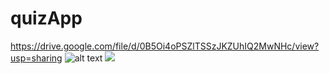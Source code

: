 # quizApp
https://drive.google.com/file/d/0B5Oi4oPSZlTSSzJKZUhIQ2MwNHc/view?usp=sharing
![alt text](https://drive.google.com/file/d/0B5Oi4oPSZlTSSzJKZUhIQ2MwNHc/view "Description goes here")
<img src="https://drive.google.com/open?id=0B5Oi4oPSZlTSSzJKZUhIQ2MwNHc"/>

